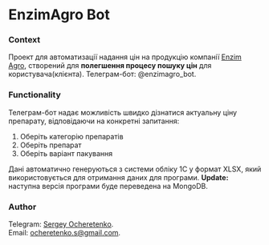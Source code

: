 # EnzimAgro Bot

### Context
Проект для автоматизації надання цін на продукцію компанії [Enzim Agro](https://agro.enzim.biz/), створений для **полегшення процесу пошуку цін** для користувача(клієнта). Телеграм-бот: @enzimagro_bot.

### Functionality

Телеграм-бот надає можливість швидко дізнатися актуальну ціну препарату, відповідаючи на конкретні запитання:
1. Оберіть категорію препаратів
2. Оберіть препарат
3. Оберіть варіант пакування

Дані автоматично генеруються з системи обліку 1С у формат XLSX, який використовується для отримання даних для програми.
**Update:** наступна версія програми буде переведена на MongoDB.

### Author
Telegram: [Sergey Ocheretenko](https://t.me/OcheretenkoS).  
Email: [ocheretenko.s@gmail.com](mailto:ocheretenko.s@gmail.com).  
